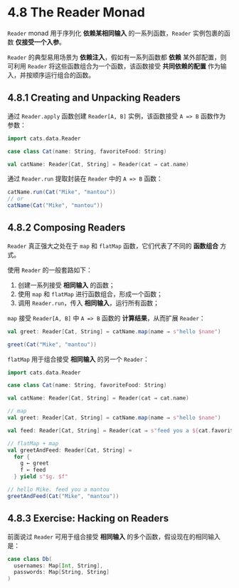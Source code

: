 # 4.8 The Reader Monad

`Reader` monad 用于序列化 **依赖某相同输入** 的一系列函数，`Reader` 实例包裹的函数 **仅接受一个入参**。

`Reader` 的典型易用场景为 **依赖注入**，假如有一系列函数都 **依赖** 某外部配置，则可利用 `Reader` 将这些函数组合为一个函数，该函数接受 **共同依赖的配置** 作为输入，并按顺序运行组合的函数。

## 4.8.1 Creating and Unpacking Readers

通过 `Reader.apply` 函数创建 `Reader[A, B]` 实例，该函数接受 `A => B` 函数作为参数：

```Scala
import cats.data.Reader

case class Cat(name: String, favoriteFood: String)

val catName: Reader[Cat, String] = Reader(cat ⇒ cat.name)
```

通过 `Reader.run` 提取封装在 `Reader` 中的 `A => B` 函数：

```Scala
catName.run(Cat("Mike", "mantou"))
// or
catName(Cat("Mike", "mantou"))
```

## 4.8.2 Composing Readers

`Reader` 真正强大之处在于 `map` 和 `flatMap` 函数，它们代表了不同的 **函数组合** 方式。

使用 `Reader` 的一般套路如下：

1. 创建一系列接受 **相同输入** 的函数；
2. 使用 `map` 和 `flatMap` 进行函数组合，形成一个函数；
3. 调用 `Reader.run`，传入 **相同输入**，运行所有函数；

`map` 接受 `Reader[A, B]` 中 `A => B` 函数的 **计算结果**，从而扩展 `Reader`：

```Scala
val greet: Reader[Cat, String] = catName.map(name ⇒ s"hello $name")

greet(Cat("Mike", "mantou"))
```

`flatMap` 用于组合接受 **相同输入** 的另一个 `Reader`：

```Scala
import cats.data.Reader

case class Cat(name: String, favoriteFood: String)

val catName: Reader[Cat, String] = Reader(cat ⇒ cat.name)

// map
val greet: Reader[Cat, String] = catName.map(name ⇒ s"hello $name")

val feed: Reader[Cat, String] = Reader(cat ⇒ s"feed you a ${cat.favoriteFood}")

// flatMap + map
val greetAndFeed: Reader[Cat, String] =
  for {
    g ← greet
    f ← feed
  } yield s"$g. $f"

// hello Mike. feed you a mantou
greetAndFeed(Cat("Mike", "mantou"))
```

## 4.8.3 Exercise: Hacking on Readers

前面说过 `Reader` 可用于组合接受 **相同输入** 的多个函数，假设现在的相同输入是：

```Scala
case class Db(
  usernames: Map[Int, String],
  passwords: Map[String, String]
)
```

